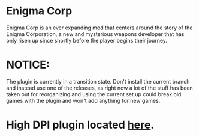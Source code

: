 # Enigma Corp
Enigma Corp is an ever expanding mod that centers around the story of the Enigma Corporation, a new and mysterious weapons developer that has only risen up since shortly before the player begins their journey. 

# NOTICE:
The plugin is currently in a transition state. Don't install the current branch and instead use one of the releases, as right now a lot of the stuff has been taken out for reorganizing and using the current set up could break old games with the plugin and won't add anything for new games.

# High DPI plugin located [here](https://github.com/Amazinite/Enigma-Corp-High-DPI).
